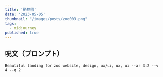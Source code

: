 ```yaml
---
title: '動物園'
date: '2023-05-05'
thumbnail: "/images/posts/zoo003.png"
tags:
  - midjourney
published: true
---
```


## 呪文（プロンプト）
```
Beautiful landing for zoo website, design, ux/ui, ux, ui --ar 3:2 --v 4 --q 2
```